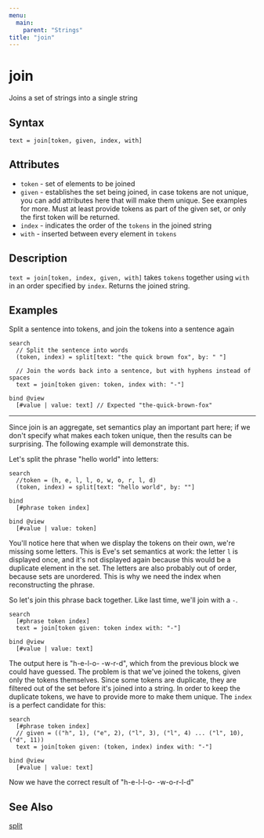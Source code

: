 ```yaml
---
menu:
  main:
    parent: "Strings"
title: "join"
---
```


# join

Joins a set of strings into a single string 

## Syntax

```eve
text = join[token, given, index, with]
```

## Attributes

- `token` - set of elements to be joined
- `given` - establishes the set being joined, in case tokens are not unique, you can add attributes here that will make them unique. See examples for more. Must at least provide tokens as part of the given set, or only the first token will be returned.
- `index` - indicates the order of the `tokens` in the joined string
- `with` - inserted between every element in `tokens`

## Description

`text = join[token, index, given, with]` takes `tokens` together using `with` in an order specified by `index`. Returns the joined string.

## Examples

Split a sentence into tokens, and join the tokens into a sentence again

```eve
search
  // Split the sentence into words
  (token, index) = split[text: "the quick brown fox", by: " "]

  // Join the words back into a sentence, but with hyphens instead of spaces
  text = join[token given: token, index with: "-"]

bind @view
  [#value | value: text] // Expected "the-quick-brown-fox"
```

---

Since join is an aggregate, set semantics play an important part here; if we don't specify what makes each token unique, then the results can be surprising. The following example will demonstrate this.

Let's split the phrase "hello world" into letters:

```eve
search
  //token = (h, e, l, l, o, w, o, r, l, d)
  (token, index) = split[text: "hello world", by: ""]

bind
  [#phrase token index]

bind @view
  [#value | value: token]
```

You'll notice here that when we display the tokens on their own, we're missing some letters. This is Eve's set semantics at work: the letter `l` is displayed once, and it's not displayed again because this would be a duplicate element in the set. The letters are also probably out of order, because sets are unordered. This is why we need the index when reconstructing the phrase.

So let's join this phrase back together. Like last time, we'll join with a `-`.

```eve
search
  [#phrase token index]
  text = join[token given: token index with: "-"]

bind @view
  [#value | value: text]
```

The output here is "h-e-l-o- -w-r-d", which from the previous block we could have guessed. The problem is that we've joined the tokens, given only the tokens themselves. Since some tokens are duplicate, they are filtered out of the set before it's joined into a string. In order to keep the duplicate tokens, we have to provide more to make them unique. The `index` is a perfect candidate for this:

```eve
search
  [#phrase token index]
  // given = (("h", 1), ("e", 2), ("l", 3), ("l", 4) ... ("l", 10), ("d", 11)) 
  text = join[token given: (token, index) index with: "-"]

bind @view
  [#value | value: text]
```

Now we have the correct result of "h-e-l-l-o- -w-o-r-l-d"

## See Also

[split](../split)